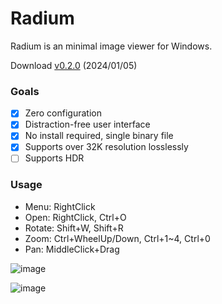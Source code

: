 # Radium
Radium is an minimal image viewer for Windows.

Download [v0.2.0](https://github.com/fecf/radium/releases/download/0.2.0/radium.exe) (2024/01/05)

### Goals
- [x] Zero configuration
- [x] Distraction-free user interface
- [x] No install required, single binary file
- [x] Supports over 32K resolution losslessly
- [ ] Supports HDR

### Usage
- Menu: RightClick
- Open: RightClick, Ctrl+O
- Rotate: Shift+W, Shift+R
- Zoom: Ctrl+WheelUp/Down, Ctrl+1~4, Ctrl+0
- Pan: MiddleClick+Drag

![image](https://github.com/fecf/radium/assets/6128431/8b8c7aea-0206-470a-8f11-e6572f68a16a)

![image](https://github.com/fecf/radium/assets/6128431/dcf7b3fe-7f5c-4574-a263-6c98e56bbfa4)
